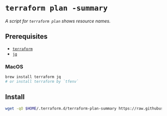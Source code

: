 # `terraform plan -summary`

*A script for `terraform plan` shows resource names.*

## Prerequisites

- [`terraform`](https://developer.hashicorp.com/terraform/tutorials/aws-get-started/install-cli)
- [`jq`](https://jqlang.github.io/jq/download/)

### MacOS

```sh
brew install terraform jq
# or install terraform by `tfenv`
```

## Install

```sh
wget -qO $HOME/.terraform.d/terraform-plan-summary https://raw.githubusercontent.com/flavono123/terraform-plan-summary/main/terraform-plan-summary && chmod +x $HOME/.terraform.d/terraform-plan-summary && echo "alias terraform='$HOME/.terraform.d/terraform-plan-summary'" >> $HOME/.bashrc
```
